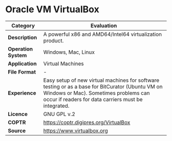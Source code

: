 # Oracle VM VirtualBox

| Category | Evaluation |
| --- | --- |
| **Description**  | A powerful x86 and AMD64/Intel64 virtualization product. |
| **Operation System**  | Windows, Mac, Linux  |
| **Application**  | Virtual Machines |
| **File Format** | - |
| **Experience** | Easy setup of new virtual machines for software testing or as a base for BitCurator (Ubuntu VM on Windows or Mac). Sometimes problems can occur if readers for data carriers must be integrated. |
| **Licence** | GNU GPL v.2 |
| **COPTR** | https://coptr.digipres.org/VirtualBox |
| **Source** | https://www.virtualbox.org |
